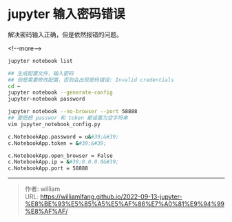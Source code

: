 # jupyter 输入密码错误


解决密码输入正确，但是依然报错的问题。

&lt;!--more--&gt;

```bash
jupyter notebook list

## 生成配置文件，输入密码
## 但是需要修改配置，否则会出现密码错误: Invalid credentials
cd ~
jupyter notebook --generate-config
jupyter-notebook password

jupyter notebook --no-browser --port 58888
## 要把把 passwor 和 token 都设置为空字符串
vim jupyter_notebook_config.py

c.NotebookApp.password = u&#39;&#39;
c.NotebookApp.token = &#39;&#39;

c.NotebookApp.open_browser = False
c.NotebookApp.ip = &#39;0.0.0.0&#39;
c.NotebookApp.port = 58888
```


---

> 作者: william  
> URL: https://williamlfang.github.io/2022-09-13-jupyter-%E8%BE%93%E5%85%A5%E5%AF%86%E7%A0%81%E9%94%99%E8%AF%AF/  

